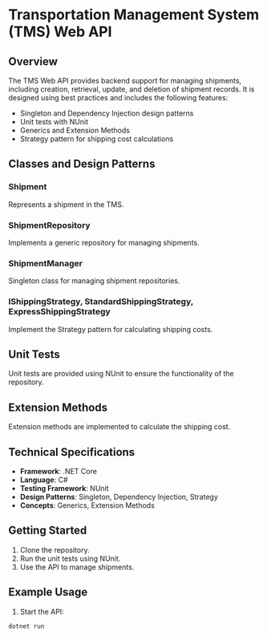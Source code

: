 # Transportation Management System (TMS) Web API

## Overview

The TMS Web API provides backend support for managing shipments, including creation, retrieval, update, and deletion of shipment records. It is designed using best practices and includes the following features:

- Singleton and Dependency Injection design patterns
- Unit tests with NUnit
- Generics and Extension Methods
- Strategy pattern for shipping cost calculations

## Classes and Design Patterns

### Shipment

Represents a shipment in the TMS.

### ShipmentRepository

Implements a generic repository for managing shipments.

### ShipmentManager

Singleton class for managing shipment repositories.

### IShippingStrategy, StandardShippingStrategy, ExpressShippingStrategy

Implement the Strategy pattern for calculating shipping costs.

## Unit Tests

Unit tests are provided using NUnit to ensure the functionality of the repository.

## Extension Methods

Extension methods are implemented to calculate the shipping cost.

## Technical Specifications

- **Framework**: .NET Core
- **Language**: C#
- **Testing Framework**: NUnit
- **Design Patterns**: Singleton, Dependency Injection, Strategy
- **Concepts**: Generics, Extension Methods

## Getting Started

1. Clone the repository.
2. Run the unit tests using NUnit.
3. Use the API to manage shipments.

## Example Usage

1. Start the API:

```bash
dotnet run
